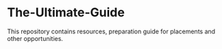 # The-Ultimate-Guide
This repository contains resources, preparation guide for placements and other opportunities.
